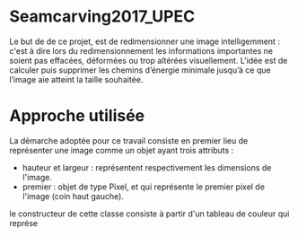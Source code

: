 # Seamcarving2017_UPEC
Le but de de ce projet, est de redimensionner une image intelligemment : c'est à dire lors du redimensionnement les informations importantes ne soient pas effacées, déformées ou trop altérées visuellement.
L'idée est de calculer puis supprimer les chemins d’énergie minimale jusqu’à ce que l’image aie atteint la taille souhaitée.
# Approche utilisée
La démarche adoptée pour ce travail consiste en premier lieu de représenter une image comme un objet ayant trois attributs :

 - hauteur et largeur : représentent respectivement les dimensions de l'image.
 - premier : objet de type Pixel, et qui représente le premier pixel de l'image (coin haut gauche).

le constructeur de cette classe consiste à partir d'un tableau de couleur qui représe 

 
<!--stackedit_data:
eyJoaXN0b3J5IjpbLTEwOTE0MTU5NTldfQ==
-->